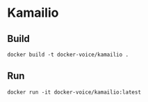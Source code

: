 # Kamailio
## Build
```
docker build -t docker-voice/kamailio .
```

## Run
```
docker run -it docker-voice/kamailio:latest
```